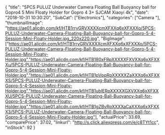 {
	"title": "5PCS PULUZ Underwater Camera Floating Ball Buoyancy ball for Gopro4 5 Mini Floaty Holder for Gopro 4 3+ SJCAM Xiaoyi 4k",
	"date": "2018-10-31 10:30:20",
	"SubCat": ["Electronics"],
	"categories": ["Camera "],
	"thumbnailImage": "https://ae01.alicdn.com/kf/HTB1rryGRVXXXXcmXFXXq6xXFXXXo/5PCS-PULUZ-Underwater-Camera-Floating-Ball-Buoyancy-ball-for-Gopro-5-4-Session-Mini-Floaty-Holder.jpg_220x220.jpg",
	"BigImage": ["https://ae01.alicdn.com/kf/HTB1rryGRVXXXXcmXFXXq6xXFXXXo/5PCS-PULUZ-Underwater-Camera-Floating-Ball-Buoyancy-ball-for-Gopro-5-4-Session-Mini-Floaty-Holder.jpg","https://ae01.alicdn.com/kf/HTB180xFRpXXXXXFXVXXq6xXFXXXu/5PCS-PULUZ-Underwater-Camera-Floating-Ball-Buoyancy-ball-for-Gopro-5-4-Session-Mini-Floaty-Holder.jpg","https://ae01.alicdn.com/kf/HTB1pVppRpXXXXXZaXXXq6xXFXXXS/5PCS-PULUZ-Underwater-Camera-Floating-Ball-Buoyancy-ball-for-Gopro-5-4-Session-Mini-Floaty-Holder.jpg","https://ae01.alicdn.com/kf/HTB1ublERpXXXXXGXVXXq6xXFXXXU/5PCS-PULUZ-Underwater-Camera-Floating-Ball-Buoyancy-ball-for-Gopro-5-4-Session-Mini-Floaty-Holder.jpg","https://ae01.alicdn.com/kf/HTB1gZBvRpXXXXaCaXXXq6xXFXXX3/5PCS-PULUZ-Underwater-Camera-Floating-Ball-Buoyancy-ball-for-Gopro-5-4-Session-Mini-Floaty-Holder.jpg"],
	"actualPrice": 33.69,
	"comparePrice": 37.02,
	"linkurl": "http://s.click.aliexpress.com/e/c8TYt1cc",
	"inStock": 92
}
